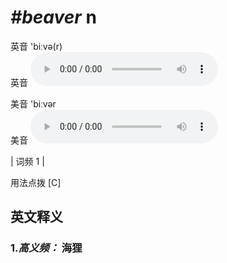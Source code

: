 # ***\#beaver*** n
英音 'biːvə(r)  
英音
<audio src="./media/beaver-B.aac" controls="controls"></audio>

美音 'biːvər  
美音
<audio src="./media/beaver.aac" controls="controls"></audio>



| 词频 1 |  

用法点拨  [C]

英文释义
---
### 1.*高义频：* **海狸**  


